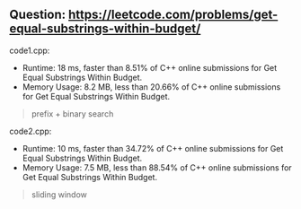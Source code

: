 ## Question: https://leetcode.com/problems/get-equal-substrings-within-budget/

code1.cpp:
* Runtime: 18 ms, faster than 8.51% of C++ online submissions for Get Equal Substrings Within Budget.
* Memory Usage: 8.2 MB, less than 20.66% of C++ online submissions for Get Equal Substrings Within Budget.
> prefix + binary search

code2.cpp:
* Runtime: 10 ms, faster than 34.72% of C++ online submissions for Get Equal Substrings Within Budget.
* Memory Usage: 7.5 MB, less than 88.54% of C++ online submissions for Get Equal Substrings Within Budget.
> sliding window
